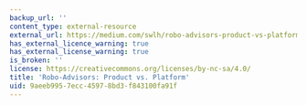 ```yaml
---
backup_url: ''
content_type: external-resource
external_url: https://medium.com/swlh/robo-advisors-product-vs-platform-92e3e0823b17
has_external_licence_warning: true
has_external_license_warning: true
is_broken: ''
license: https://creativecommons.org/licenses/by-nc-sa/4.0/
title: 'Robo-Advisors: Product vs. Platform'
uid: 9aeeb995-7ecc-4597-8bd3-f843100fa91f
---
```

